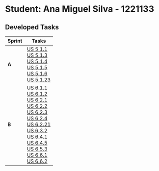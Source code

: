 # Student: Ana Miguel Silva - 1221133

## Developed Tasks

| Sprint | Tasks                                                                                                                                                                                                                                                                                                                                                                                                                                                                                                                                                                                                                                                                           |
|--------|---------------------------------------------------------------------------------------------------------------------------------------------------------------------------------------------------------------------------------------------------------------------------------------------------------------------------------------------------------------------------------------------------------------------------------------------------------------------------------------------------------------------------------------------------------------------------------------------------------------------------------------------------------------------------------|
| **A**  | [US 5.1.1](BackofficeModule\5.1.1\readme.md)   <br/>[US 5.1.3](BackofficeModule\5.1.3\readme.md)  <br/>[US 5.1.4](BackofficeModule\5.1.4\readme.md) <br/>[US 5.1.5](BackofficeModule\5.1.5\readme.md)        <br/>[US 5.1.6](BackofficeModule\5.1.6\readme.md)              <br/>[US 5.1.23](BackofficeModule\5.1.23\readme.md)                                                                                                                                                                                                                                                                                                                                                 | 
| **B**  | [US 6.1.1](BackofficeModule\6.1.1\readme.md) <br/>[US 6.1.2](BackofficeModule\6.1.2\readme.md) <br/>[US 6.2.1](BackofficeModule\6.2.1\readme.md)   <br/>[US 6.2.2](BackofficeModule\6.2.2\readme.md) <br/>[US 6.2.3](BackofficeModule\6.2.3\readme.md)   <br/>[US 6.2.4](BackofficeModule\6.2.4\readme.md)  <br/>[US 6.2.21](BackofficeModule\6.2.21\readme.md) <br/>[US 6.3.2](BackofficeModule\6.3.2/readme.md) <br/>[US 6.4.1](BackofficeModule\6.4.1/readme.md)  <br/>[US 6.4.5](BackofficeModule\6.4.5\readme.md)  <br/>[US 6.5.3](BackofficeModule\6.5.3\readme.md)  <br/>[US 6.6.1](BackofficeModule\6.6.1/readme.md)  <br/>[US 6.6.2](BackofficeModule\6.6.2/readme.md) | 
